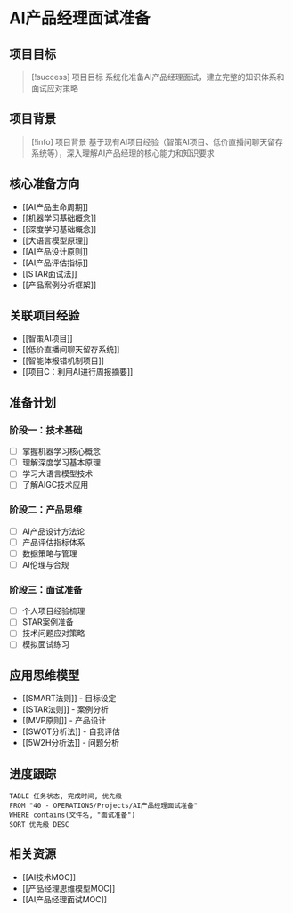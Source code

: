 # AI产品经理面试准备

## 项目目标
> [!success] 项目目标
> 系统化准备AI产品经理面试，建立完整的知识体系和面试应对策略

## 项目背景
> [!info] 项目背景
> 基于现有AI项目经验（智策AI项目、低价直播间聊天留存系统等），深入理解AI产品经理的核心能力和知识要求

## 核心准备方向
- [[AI产品生命周期]]
- [[机器学习基础概念]]
- [[深度学习基础概念]]
- [[大语言模型原理]]
- [[AI产品设计原则]]
- [[AI产品评估指标]]
- [[STAR面试法]]
- [[产品案例分析框架]]

## 关联项目经验
- [[智策AI项目]]
- [[低价直播间聊天留存系统]]
- [[智能体报错机制项目]]
- [[项目C：利用AI进行周报摘要]]

## 准备计划
### 阶段一：技术基础
- [ ] 掌握机器学习核心概念
- [ ] 理解深度学习基本原理
- [ ] 学习大语言模型技术
- [ ] 了解AIGC技术应用

### 阶段二：产品思维
- [ ] AI产品设计方法论
- [ ] 产品评估指标体系
- [ ] 数据策略与管理
- [ ] AI伦理与合规

### 阶段三：面试准备
- [ ] 个人项目经验梳理
- [ ] STAR案例准备
- [ ] 技术问题应对策略
- [ ] 模拟面试练习

## 应用思维模型
- [[SMART法则]] - 目标设定
- [[STAR法则]] - 案例分析
- [[MVP原则]] - 产品设计
- [[SWOT分析法]] - 自我评估
- [[5W2H分析法]] - 问题分析

## 进度跟踪
```dataview
TABLE 任务状态, 完成时间, 优先级
FROM "40 - OPERATIONS/Projects/AI产品经理面试准备"
WHERE contains(文件名, "面试准备")
SORT 优先级 DESC
```

## 相关资源
- [[AI技术MOC]]
- [[产品经理思维模型MOC]]
- [[AI产品经理面试MOC]]